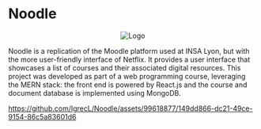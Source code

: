 # Noodle

<p align="center">
  <img src="https://github.com/IgrecL/noodle/assets/99618877/28a3338b-c71b-4086-8ab8-43ea23846b7c" alt="Logo">
</p>

Noodle is a replication of the Moodle platform used at INSA Lyon, but with the more user-friendly interface of Netflix. It provides a user interface that showcases a list of courses and their associated digital resources. This project was developed as part of a web programming course, leveraging the MERN stack: the front end is powered by React.js and the course and document database is implemented using MongoDB.

https://github.com/IgrecL/Noodle/assets/99618877/149dd866-dc21-49ce-9154-86c5a83601d6
